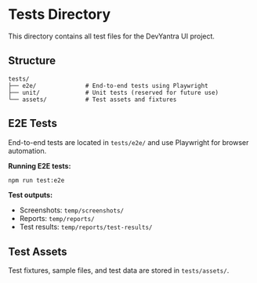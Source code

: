 # Tests Directory

This directory contains all test files for the DevYantra UI project.

## Structure

```
tests/
├── e2e/              # End-to-end tests using Playwright
├── unit/             # Unit tests (reserved for future use)
└── assets/           # Test assets and fixtures
```

## E2E Tests

End-to-end tests are located in `tests/e2e/` and use Playwright for browser automation.

**Running E2E tests:**
```bash
npm run test:e2e
```

**Test outputs:**
- Screenshots: `temp/screenshots/`
- Reports: `temp/reports/`
- Test results: `temp/reports/test-results/`

## Test Assets

Test fixtures, sample files, and test data are stored in `tests/assets/`.
